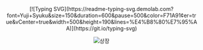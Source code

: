 <div align="center">
[![Typing SVG](https://readme-typing-svg.demolab.com?font=Yuji+Syuku&size=150&duration=600&pause=500&color=F71A91&center=true&vCenter=true&width=500&height=190&lines=%E4%B8%80%E7%95%AA)](https://git.io/typing-svg)


![상장](https://github.com/cheiru94/cheiru94/assets/146077826/81fa367d-c601-4e8d-926e-06a4ee711e3a)
</div>
